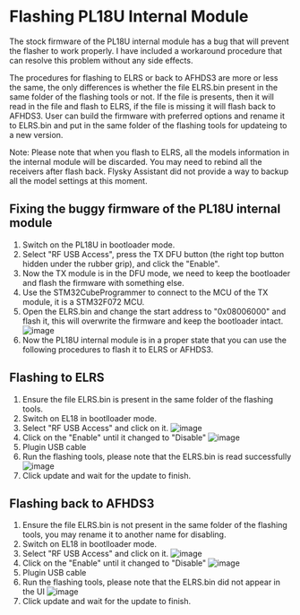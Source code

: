 # Flashing PL18U Internal Module
The stock firmware of the PL18U internal module has a bug that will prevent the flasher to work properly.
I have included a workaround procedure that can resolve this problem without any side effects.

The procedures for flashing to ELRS or back to AFHDS3 are more or less the same,
the only differences is whether the file ELRS.bin present in the same folder of the flashing tools or not.
If the file is presents, then it will read in the file and flash to ELRS, if the file is missing it will flash back to AFHDS3.
User can build the firmware with preferred options and rename it to ELRS.bin and put in the same folder of the flashing tools for updateing to a new version.

Note: Please note that when you flash to ELRS, all the models information in the internal module will be discarded. You may need to rebind all the receivers after flash back.  Flysky Assistant did not provide a way to backup all the model settings at this moment.

## Fixing the buggy firmware of the PL18U internal module
1. Switch on the PL18U in bootloader mode.
2. Select "RF USB Access", press the TX DFU button (the right top button hidden under the rubber grip), and click the "Enable".
3. Now the TX module is in the DFU mode, we need to keep the bootloader and flash the firmware with something else.
4. Use the STM32CubeProgrammer to connect to the MCU of the TX module, it is a STM32F072 MCU.
5. Open the ELRS.bin and change the start address to "0x08006000" and flash it, this will overwrite the firmware and keep the bootloader intact.
   ![image](https://github.com/richardclli/Flysky-ELRS/blob/main/docs/images/pl18u-fix.jpg)
6. Now the PL18U internal module is in a proper state that you can use the following procedures to flash it to ELRS or AFHDS3.

## Flashing to ELRS
1. Ensure the file ELRS.bin is present in the same folder of the flashing tools.
2. Switch on EL18 in bootlloader mode.
3. Select "RF USB Access" and click on it.
   ![image](https://github.com/richardclli/Flysky-ELRS/blob/main/docs/images/EL18-flash1.jpg)
4. Click on the "Enable" until it changed to "Disable"
   ![image](https://github.com/richardclli/Flysky-ELRS/blob/main/docs/images/EL18-flash2.jpg)
5. Plugin USB cable
6. Run the flashing tools, please note that the ELRS.bin is read successfully
   ![image](https://github.com/richardclli/Flysky-ELRS/blob/main/docs/images/EL18-flash3.png)
7. Click update and wait for the update to finish.

## Flashing back to AFHDS3
1. Ensure the file ELRS.bin is not present in the same folder of the flashing tools, you may rename it to another name for disabling.
2. Switch on EL18 in bootlloader mode.
3. Select "RF USB Access" and click on it.
   ![image](https://github.com/richardclli/Flysky-ELRS/blob/main/docs/images/EL18-flash1.jpg)
4. Click on the "Enable" until it changed to "Disable"
   ![image](https://github.com/richardclli/Flysky-ELRS/blob/main/docs/images/EL18-flash2.jpg)
5. Plugin USB cable
6. Run the flashing tools, please note that the ELRS.bin did not appear in the UI
   ![image](https://github.com/richardclli/Flysky-ELRS/blob/main/docs/images/EL18-flash4.png)
7. Click update and wait for the update to finish.

